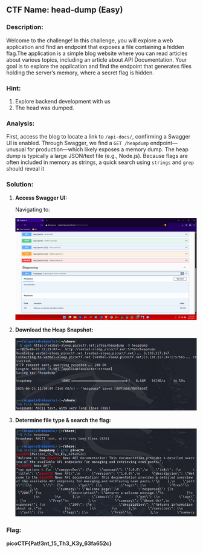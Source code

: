 ﻿##  CTF Name: head-dump (Easy)

### Description:
Welcome to the challenge! In this challenge, you will explore a web application and find an endpoint that exposes a file containing a hidden flag.The application is a simple blog website where you can read articles about various topics, including an article about API Documentation. Your goal is to explore the application and find the endpoint that generates files holding the server’s memory, where a secret flag is hidden.

### Hint:
1. Explore backend development with us
2. The head was dumped.

### Analysis:
First, access the blog to locate a link to `/api-docs/`, confirming a Swagger UI is enabled. Through Swagger, we find a `GET /heapdump` endpoint—unusual for production—which likely exposes a memory dump. The heap dump is typically a large JSON/text file (e.g., Node.js). Because flags are often included in memory as strings, a quick search using `strings` and `grep` should reveal it

### Solution:
1. **Access Swagger UI:**

	Navigating to:

	![f](./documentation/Screenshot%20(725).png)

2.  **Download the Heap Snapshot:**

	![f](./documentation/Screenshot%202025-06-25%20113050.png)

	
3. **Determine file type & search the flag:**

	![f](./documentation/Screenshot%202025-06-25%20113057.png)

### Flag:
**picoCTF{Pat!3nt_15_Th3_K3y_63fa652c}**


